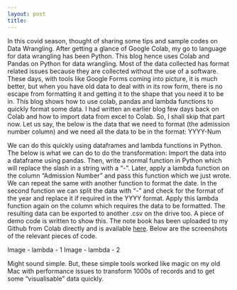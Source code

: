 ```yaml
---
layout: post
title: 
---
```



In this covid season, thought of sharing some tips and sample codes on Data Wrangling. After getting a glance of Google Colab, my go to language for data wrangling has been Python. This blog hence uses Colab and Pandas on Python for data wrangling.
Most of the data collected has format related issues because they are collected without the use of a software. These days, with tools like Google Forms coming into picture, it is much better, but when you have old data to deal with in its row form, there is no escape from formatting it and getting it to the shape that you need it to be in.
This blog shows how to use colab, pandas and lambda functions to quickly format some data.
I had written an earlier blog few days back on Colab and how to import data from excel to Colab. So, I shall skip that part now.
Let us say, the below is the data that we need to format (the admission number column) and we need all the data to be in the format: YYYY-Num

We can do this quickly using dataframes and lambda functions in Python.
The below is what we can do to do the transformation:
Import the data into a dataframe using pandas.
Then, write a normal function in Python which will replace the slash in a string with a “-”. Later, apply a lambda function on the column “Admission Number” and pass this function which we just wrote.
We can repeat the same with another function to format the date. In the second function we can split the data with “-” and check for the format of the year and replace it if required in the YYYY format. Apply this lambda function again on the column which requires the data to be formatted.
The resulting data can be exported to another .csv on the drive too. A piece of demo code is written to show this. The note book has been uploaded to my Github from Colab directly and is available [here](https://github.com/pyarisinghk/Colab_Sandbox/blob/master/ShowCase_Blog.ipynb). Below are the screenshots of the relevant pieces of code.

Image - lambda - 1
Image - lambda - 2


Might sound simple. But, these simple tools worked like magic on my old Mac with performance issues to transform 1000s of records and to get some “visualisable” data quickly.

